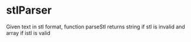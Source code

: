 # stlParser
Given text in stl format, function parseStl returns string if stl is invalid and array if istl is valid
